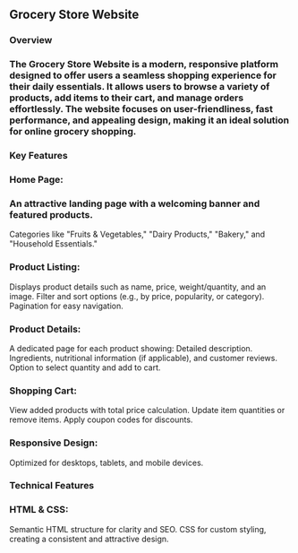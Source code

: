 ## Grocery Store Website
### Overview
### The Grocery Store Website is a modern, responsive platform designed to offer users a seamless shopping experience for their daily essentials. It allows users to browse a variety of products, add items to their cart, and manage orders effortlessly. The website focuses on user-friendliness, fast performance, and appealing design, making it an ideal solution for online grocery shopping.

### Key Features
### Home Page:

### An attractive landing page with a welcoming banner and featured products.
Categories like "Fruits & Vegetables," "Dairy Products," "Bakery," and "Household Essentials."

### Product Listing:

Displays product details such as name, price, weight/quantity, and an image.
Filter and sort options (e.g., by price, popularity, or category).
Pagination for easy navigation.
### Product Details:

A dedicated page for each product showing:
Detailed description.
Ingredients, nutritional information (if applicable), and customer reviews.
Option to select quantity and add to cart.
### Shopping Cart:

View added products with total price calculation.
Update item quantities or remove items.
Apply coupon codes for discounts.

### Responsive Design:

Optimized for desktops, tablets, and mobile devices.
### Technical Features
### HTML & CSS:

Semantic HTML structure for clarity and SEO.
CSS for custom styling, creating a consistent and attractive design.

